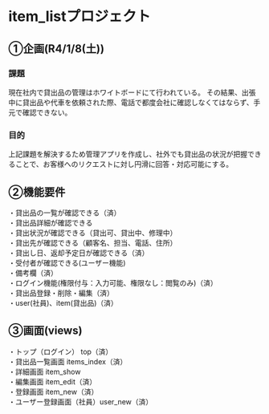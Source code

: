 # item_listプロジェクト

## ①企画(R4/1/8(土))

### 課題
現在社内で貸出品の管理はホワイトボードにて行われている。
その結果、出張中に貸出品や代車を依頼された際、電話で都度会社に確認しなくてはならず、手元で確認できない。

### 目的
上記課題を解決するため管理アプリを作成し、社外でも貸出品の状況が把握できることで、お客様へのリクエストに対し円滑に回答・対応可能にする。

## ②機能要件

・貸出品の一覧が確認できる（済）<br>
・貸出品詳細が確認できる<br>
・貸出状況が確認できる（貸出可、貸出中、修理中）<br>
・貸出先が確認できる（顧客名、担当、電話、住所）<br>
・貸出し日、返却予定日が確認できる（済）<br>
・受付者が確認できる(ユーザー機能)<br>
・備考欄（済）<br>
・ログイン機能(権限付与：入力可能、権限なし：閲覧のみ)（済）<br>
・貸出品登録・削除・編集（済）<br>
・user(社員)、item(貸出品)（済）<br>

## ③画面(views)

・トップ（ログイン） top（済）<br>
・貸出品一覧画面 items_index（済）<br>
・詳細画面 item_show<br>
・編集画面 item_edit（済）<br>
・登録画面 item_new（済）<br>
・ユーザー登録画面（社員）user_new（済）<br>
